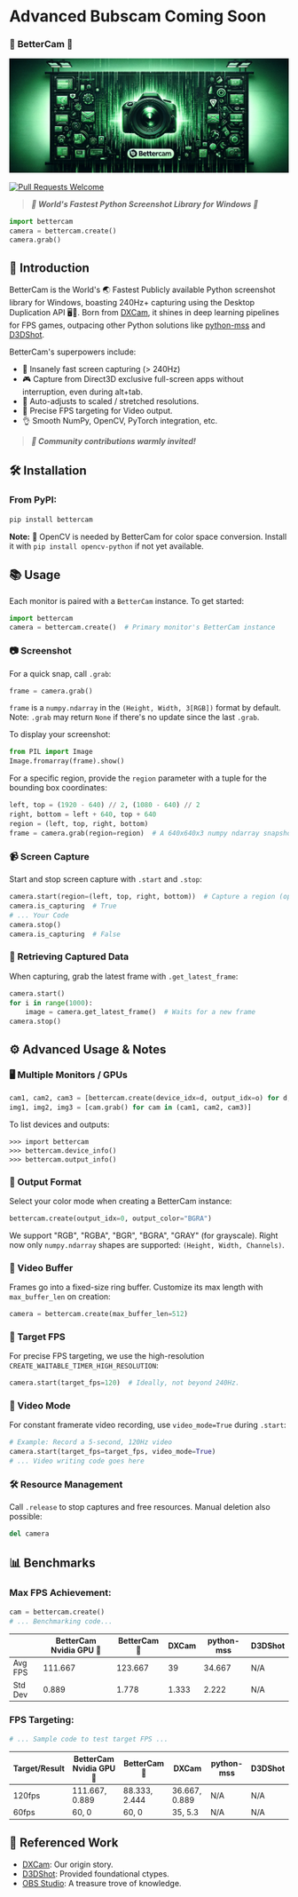 # Advanced Bubscam Coming Soon


### 📸 **BetterCam** 🚀
![World's Best AI Aimbot Banner](images/banner.png)

[![Pull Requests Welcome](https://img.shields.io/badge/PRs-welcome-brightgreen.svg?style=flat)](http://makeapullrequest.com)
> ***🌟 World's Fastest Python Screenshot Library for Windows 🐍***

```python
import bettercam
camera = bettercam.create()
camera.grab()
```

## 🌈 Introduction
BetterCam is the World's 🌏 Fastest Publicly available Python screenshot library for Windows, boasting 240Hz+ capturing using the Desktop Duplication API 🖥️💨. Born from [DXCam](https://github.com/ra1nty/DXcam), it shines in deep learning pipelines for FPS games, outpacing other Python solutions like [python-mss](https://github.com/BoboTiG/python-mss) and [D3DShot](https://github.com/SerpentAI/D3DShot/).

BetterCam's superpowers include:
- 🚅 Insanely fast screen capturing (> 240Hz)
- 🎮 Capture from Direct3D exclusive full-screen apps without interruption, even during alt+tab.
- 🔧 Auto-adjusts to scaled / stretched resolutions.
- 🎯 Precise FPS targeting for Video output.
- 👌 Smooth NumPy, OpenCV, PyTorch integration, etc.

> ***💞 Community contributions warmly invited!***

## 🛠️ Installation
### From PyPI:
```bash
pip install bettercam
```

**Note:** 🧩 OpenCV is needed by BetterCam for color space conversion. Install it with `pip install opencv-python` if not yet available.


## 📚 Usage
Each monitor is paired with a `BetterCam` instance.
To get started:
```python
import bettercam
camera = bettercam.create()  # Primary monitor's BetterCam instance
```
### 📷 Screenshot
For a quick snap, call `.grab`:
```python
frame = camera.grab()
```
`frame` is a `numpy.ndarray` in the `(Height, Width, 3[RGB])` format by default. Note: `.grab` may return `None` if there's no update since the last `.grab`.

To display your screenshot:
```python
from PIL import Image
Image.fromarray(frame).show()
```
For a specific region, provide the `region` parameter with a tuple for the bounding box coordinates:
```python
left, top = (1920 - 640) // 2, (1080 - 640) // 2
right, bottom = left + 640, top + 640
region = (left, top, right, bottom)
frame = camera.grab(region=region)  # A 640x640x3 numpy ndarray snapshot
```

### 📹 Screen Capture
Start and stop screen capture with `.start` and `.stop`:
```python
camera.start(region=(left, top, right, bottom))  # Capture a region (optional)
camera.is_capturing  # True
# ... Your Code
camera.stop()
camera.is_capturing  # False
```

### 🔄 Retrieving Captured Data
When capturing, grab the latest frame with `.get_latest_frame`:
```python
camera.start()
for i in range(1000):
    image = camera.get_latest_frame()  # Waits for a new frame
camera.stop()
```

## ⚙️ Advanced Usage & Notes
### 🖥️ Multiple Monitors / GPUs
```python
cam1, cam2, cam3 = [bettercam.create(device_idx=d, output_idx=o) for d, o in [(0, 0), (0, 1), (1, 1)]]
img1, img2, img3 = [cam.grab() for cam in (cam1, cam2, cam3)]
```
To list devices and outputs:
```pycon
>>> import bettercam
>>> bettercam.device_info()
>>> bettercam.output_info()
```

### 🎨 Output Format
Select your color mode when creating a BetterCam instance:
```python
bettercam.create(output_idx=0, output_color="BGRA")
```
We support "RGB", "RGBA", "BGR", "BGRA", "GRAY" (for grayscale). Right now only `numpy.ndarray` shapes are supported: `(Height, Width, Channels)`.

### 🔄 Video Buffer
Frames go into a fixed-size ring buffer. Customize its max length with `max_buffer_len` on creation:
```python
camera = bettercam.create(max_buffer_len=512)
```

### 🎥 Target FPS
For precise FPS targeting, we use the high-resolution `CREATE_WAITABLE_TIMER_HIGH_RESOLUTION`:
```python
camera.start(target_fps=120)  # Ideally, not beyond 240Hz.
```

### 🔄 Video Mode
For constant framerate video recording, use `video_mode=True` during `.start`:
```python
# Example: Record a 5-second, 120Hz video
camera.start(target_fps=target_fps, video_mode=True)
# ... Video writing code goes here
```

### 🛠️ Resource Management
Call `.release` to stop captures and free resources. Manual deletion also possible:
```python
del camera
```

## 📊 Benchmarks
### Max FPS Achievement:
```python
cam = bettercam.create()
# ... Benchmarking code...
```
|         | BetterCam Nvidia GPU :checkered_flag: | BetterCam :checkered_flag: | DXCam  | python-mss | D3DShot |
|---------|---------------------------------------|--------------------------|--------|------------|---------|
| Avg FPS | 111.667                               | 123.667                  | 39     | 34.667     | N/A     |
| Std Dev | 0.889                                 | 1.778                    | 1.333  | 2.222      | N/A     |

### FPS Targeting:
```python
# ... Sample code to test target FPS ...
```
| Target/Result | BetterCam Nvidia GPU :checkered_flag: | BetterCam :checkered_flag:   | DXCam | python-mss | D3DShot |
|---------------|---------------------------------------|--------------------------|-------|------------|---------|
| 120fps        | 111.667, 0.889                        | 88.333, 2.444            | 36.667, 0.889   | N/A        | N/A     |
| 60fps         | 60, 0                                 | 60, 0                    | 35, 5.3   | N/A        | N/A     |

## 📝 Referenced Work
- [DXCam](https://github.com/ra1nty/DXcam): Our origin story.
- [D3DShot](https://github.com/SerpentAI/D3DShot/): Provided foundational ctypes.
- [OBS Studio](https://github.com/obsproject/obs-studio): A treasure trove of knowledge.

[^1]: [Preemption (computing)](https://en.wikipedia.org/wiki/Preemption_(computing))
[^2]: [Time.sleep precision improvement](https://github.com/python/cpython/issues/65501)
